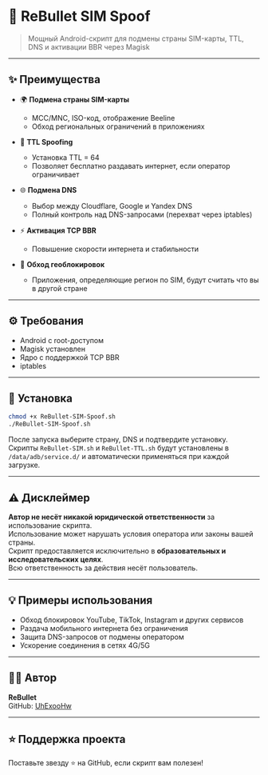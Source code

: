 # 📱 ReBullet SIM Spoof

> Мощный Android-скрипт для подмены страны SIM-карты, TTL, DNS и активации BBR через Magisk

---

## ✨ Преимущества

- 🌍 **Подмена страны SIM-карты**
  - MCC/MNC, ISO-код, отображение Beeline
  - Обход региональных ограничений в приложениях

- 📶 **TTL Spoofing**
  - Установка TTL = 64
  - Позволяет бесплатно раздавать интернет, если оператор ограничивает

- 🌐 **Подмена DNS**
  - Выбор между Cloudflare, Google и Yandex DNS
  - Полный контроль над DNS-запросами (перехват через iptables)

- ⚡ **Активация TCP BBR**
  - Повышение скорости интернета и стабильности

- 🧠 **Обход геоблокировок**
  - Приложения, определяющие регион по SIM, будут считать что вы в другой стране

---

## ⚙️ Требования

- Android с root-доступом
- Magisk установлен
- Ядро с поддержкой TCP BBR
- iptables

---

## 🚀 Установка

```bash
chmod +x ReBullet-SIM-Spoof.sh
./ReBullet-SIM-Spoof.sh
```

После запуска выберите страну, DNS и подтвердите установку.  
Скрипты `ReBullet-SIM.sh` и `ReBullet-TTL.sh` будут установлены в `/data/adb/service.d/` и автоматически применяться при каждой загрузке.

---

## ⚠️ Дисклеймер

**Автор не несёт никакой юридической ответственности** за использование скрипта.  
Использование может нарушать условия оператора или законы вашей страны.  
Скрипт предоставляется исключительно в **образовательных и исследовательских целях**.  
Всю ответственность за действия несёт пользователь.

---

## 💡 Примеры использования

- Обход блокировок YouTube, TikTok, Instagram и других сервисов
- Раздача мобильного интернета без ограничения
- Защита DNS-запросов от подмены оператором
- Ускорение соединения в сетях 4G/5G

---

## 👨‍💻 Автор

**ReBullet**  
GitHub: [UhExooHw](https://github.com/UhExooHw/sim-spoof)

---

## ⭐ Поддержка проекта

Поставьте звезду ⭐️ на GitHub, если скрипт вам полезен!
